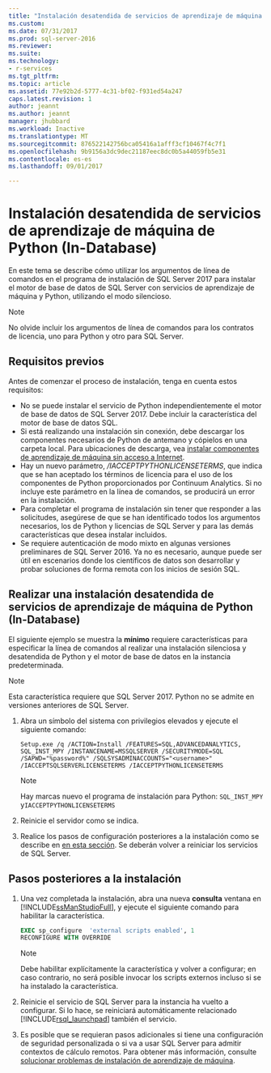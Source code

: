 ```yaml
---
title: "Instalación desatendida de servicios de aprendizaje de máquina de Python (In-Database) | Documentos de Microsoft"
ms.custom: 
ms.date: 07/31/2017
ms.prod: sql-server-2016
ms.reviewer: 
ms.suite: 
ms.technology:
- r-services
ms.tgt_pltfrm: 
ms.topic: article
ms.assetid: 77e92b2d-5777-4c31-bf02-f931ed54a247
caps.latest.revision: 1
author: jeannt
ms.author: jeannt
manager: jhubbard
ms.workload: Inactive
ms.translationtype: MT
ms.sourcegitcommit: 876522142756bca05416a1afff3cf10467f4c7f1
ms.openlocfilehash: 9b9156a3dc9dec21187eec8dc0b5a44059fb5e31
ms.contentlocale: es-es
ms.lasthandoff: 09/01/2017

---
```

# <a name="unattended-installation-of-python-machine-learning-services-in-database"></a>Instalación desatendida de servicios de aprendizaje de máquina de Python (In-Database)

En este tema se describe cómo utilizar los argumentos de línea de comandos en el programa de instalación de SQL Server 2017 para instalar el motor de base de datos de SQL Server con servicios de aprendizaje de máquina y Python, utilizando el modo silencioso.

> [!NOTE]
> No olvide incluir los argumentos de línea de comandos para los contratos de licencia, uno para Python y otro para SQL Server.

## <a name="prerequisites"></a>Requisitos previos

Antes de comenzar el proceso de instalación, tenga en cuenta estos requisitos:

+ No se puede instalar el servicio de Python independientemente el motor de base de datos de SQL Server 2017. Debe incluir la característica del motor de base de datos SQL.
+ Si está realizando una instalación sin conexión, debe descargar los componentes necesarios de Python de antemano y cópielos en una carpeta local. Para ubicaciones de descarga, vea [instalar componentes de aprendizaje de máquina sin acceso a Internet](../../advanced-analytics/r-services/installing-ml-components-without-internet-access.md).
+ Hay un nuevo parámetro, */IACCEPTPYTHONLICENSETERMS*, que indica que se han aceptado los términos de licencia para el uso de los componentes de Python proporcionados por Continuum Analytics. Si no incluye este parámetro en la línea de comandos, se producirá un error en la instalación.
+ Para completar el programa de instalación sin tener que responder a las solicitudes, asegúrese de que se han identificado todos los argumentos necesarios, los de Python y licencias de SQL Server y para las demás características que desea instalar incluidos.
+  Se requiere autenticación de modo mixto en algunas versiones preliminares de SQL Server 2016. Ya no es necesario, aunque puede ser útil en escenarios donde los científicos de datos son desarrollar y probar soluciones de forma remota con los inicios de sesión SQL.

## <a name="perform-an-unattended-installation-of-python-machine-learning-services-in-database"></a>Realizar una instalación desatendida de servicios de aprendizaje de máquina de Python (In-Database)

El siguiente ejemplo se muestra la **mínimo** requiere características para especificar la línea de comandos al realizar una instalación silenciosa y desatendida de Python y el motor de base de datos en la instancia predeterminada.

> [!NOTE]
> Esta característica requiere que SQL Server 2017. Python no se admite en versiones anteriores de SQL Server.

1. Abra un símbolo del sistema con privilegios elevados y ejecute el siguiente comando:

    ```  
    Setup.exe /q /ACTION=Install /FEATURES=SQL,ADVANCEDANALYTICS, SQL_INST_MPY /INSTANCENAME=MSSQLSERVER /SECURITYMODE=SQL /SAPWD="%password%" /SQLSYSADMINACCOUNTS="<username>" /IACCEPTSQLSERVERLICENSETERMS /IACCEPTPYTHONLICENSETERMS
    ```

    > [!NOTE]
    > 
    > Hay marcas nuevo el programa de instalación para Python: `SQL_INST_MPY` y`IACCEPTPYTHONLICENSETERMS`

2. Reinicie el servidor como se indica.
3. Realice los pasos de configuración posteriores a la instalación como se describe en [en esta sección](#bkmk_PostInstall). Se deberán volver a reiniciar los servicios de SQL Server.

## <a name = "bkmk_PostInstall"></a>Pasos posteriores a la instalación

1.  Una vez completada la instalación, abra una nueva **consulta** ventana en [!INCLUDE[ssManStudioFull](../../includes/ssmanstudiofull-md.md)], y ejecute el siguiente comando para habilitar la característica.

    ```SQL
    EXEC sp_configure  'external scripts enabled', 1
    RECONFIGURE WITH OVERRIDE
    ```
  
    > [!NOTE]
    >  Debe habilitar explícitamente la característica y volver a configurar; en caso contrario, no será posible invocar los scripts externos incluso si se ha instalado la característica.
  
3.  Reinicie el servicio de SQL Server para la instancia ha vuelto a configurar. Si lo hace, se reiniciará automáticamente relacionado [!INCLUDE[rsql_launchpad](../../includes/rsql-launchpad-md.md)] también el servicio.

3. Es posible que se requieran pasos adicionales si tiene una configuración de seguridad personalizada o si va a usar SQL Server para admitir contextos de cálculo remotos. Para obtener más información, consulte [solucionar problemas de instalación de aprendizaje de máquina](../machine-learning-troubleshooting-faq.md).


